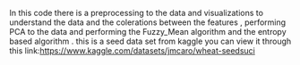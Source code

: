 In this code there is a preprocessing to the data and visualizations to understand the data and the colerations between the features , performing PCA to the data and performing the Fuzzy_Mean algorithm and the entropy based algorithm . this is a seed data set from kaggle you can view it through this link:https://www.kaggle.com/datasets/jmcaro/wheat-seedsuci 

